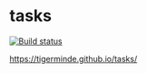 # tasks
[![Build status](https://ci.appveyor.com/api/projects/status/ysrvfu4orp884w7y?svg=true)](https://ci.appveyor.com/project/Tigerminde/tasks)

https://tigerminde.github.io/tasks/
